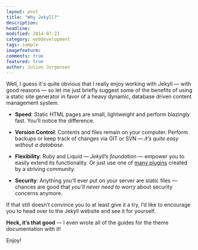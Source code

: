 ```yaml
---
layout: post
title: "Why Jekyll?"
description:
headline:
modified: 2014-07-23
category: webdevelopment
tags: sample
imagefeature:
comments: true
featured: true
author: Julian Jorgensen
---
```


Well, I guess it's quite obvious that I really enjoy working with Jekyll — with good reasons — so let me just briefly suggest some of the benefits of using a static site generator in favor of a heavy dynamic, database driven content management system.

- **Speed**: Static HTML pages are small, lightweight and perform blazingly fast. You’ll notice the difference.

- **Version Control**: Contents and files remain on your computer. Perform backups or keep track of changes via GIT or SVN — *it’s quite easy without a database.*

- **Flexibility**: Ruby and Liquid — *Jekyll’s foundation* — empower you to easily extend its functionality. Or just use one of [many plugins](http://jekyllrb.com/docs/plugins/) created by a striving community.

- **Security**: Anything you’ll ever put on your server are static files — chances are good that *you’ll never need to worry* about security concerns anymore.

If that still doesn’t convince you to at least give it a try, I’d like to encourage you to head over to the Jekyll website and see it for yourself.

**Heck, it’s that good** — I even wrote all of the guides for the theme documentation with it!

Enjoy!
